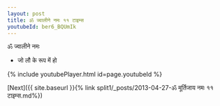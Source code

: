 ```yaml
---
layout: post
title: ॐ ज्वालीने नमः ११ टाइम्स
youtubeId: ber6_BQUmIk
---
```

 
 
 ॐ ज्वालीने नमः  
 
 -  जो लौ के रूप में हो 
 
  
 
  
 
 
 
 
 
 


{% include youtubePlayer.html id=page.youtubeId %}
 
[Next]({{ site.baseurl }}{% link  split1/_posts/2013-04-27-ॐ मूर्तिजाय नमः ११ टाइम्स.md%})
 

